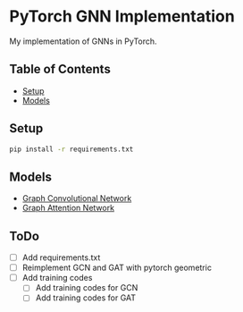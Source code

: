 # PyTorch GNN Implementation

My implementation of GNNs in PyTorch.

## Table of Contents

- [Setup](#setup)
- [Models](#models)

## Setup

```bash
pip install -r requirements.txt
```

## Models

- [Graph Convolutional Network](./src/gcn/)
- [Graph Attention Network](./src/gat/)

## ToDo

- [ ] Add requirements.txt
- [ ] Reimplement GCN and GAT with pytorch geometric
- [ ] Add training codes
    - [ ] Add training codes for GCN
    - [ ] Add training codes for GAT
